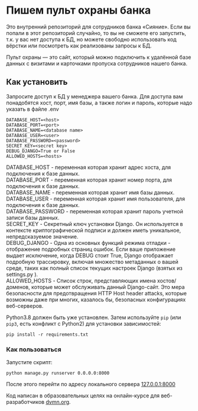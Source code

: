 Пишем пульт охраны банка
=====
Это внутренний репозиторий для сотрудников банка «Сияние». Если вы попали в этот репозиторий случайно, то вы не сможете его запустить, т.к. у вас нет доступа к БД, но можете свободно использовать код вёрстки или посмотреть как реализованы запросы к БД.

Пульт охраны — это сайт, который можно подключить к удалённой базе данных с визитами и карточками пропуска сотрудников нашего банка.

Как установить
----
Запросите доступ к БД у менеджера вашего банка. Для доступа вам понадобятся хост, порт, имя базы, а также логин и пароль, которые надо указать в файле .env
    
    DATABASE_HOST=<host>
    DATABASE_PORT=<port>
    DATABASE_NAME=<database name>
    DATABASE_USER=<user>
    DATABASE_PASSWORD=<password>
    SECRET_KEY=<secret key>
    DEBUG_DJANGO=True or False
    ALLOWED_HOSTS=<hosts>

DATABASE_HOST - переменная которая хранит адрес хоста, для подключения к базе данных.\
DATABASE_PORT - переменная которая хранит номер порта, для подключения к базе данных.\
DATABASE_NAME - переменная которая хранит имя базы данных.\
DATABASE_USER - переменная которая хранит имя пользователя, для подключения к базе данных.\
DATABASE_PASSWORD - переменная которая хранит пароль учетной записи базы данных.\
SECRET_KEY - Секретный ключ установки Django. Он используется в контексте криптографической подписи и должен иметь уникальное, непредсказуемое значение.\
DEBUG_DJANGO - Одна из основных функций режима отладки - отображение подробных страниц ошибок. Если ваше приложение выдает исключение, когда DEBUG стоит True, Django отображает подробную трассировку, включая множество метаданных о вашей среде, таких как полный список текущих настроек Django (взятых из settings.py ).\
ALLOWED_HOSTS - Список строк, представляющих имена хостов/доменов, которые может обслуживать данный Django-сайт. Это мера безопасности для предотвращения HTTP Host header attacks, которые возможны даже при многих, казалось бы, безопасных конфигурациях веб-серверов.

Python3.8 должен быть уже установлен.
Затем используйте `pip` (или `pip3`, есть конфликт с Python2) для установки зависимостей:
```
pip install -r requirements.txt
```
### Как пользоваться
Запустите скрипт:
```
python manage.py runserver 0.0.0.0:8000
```
После этого перейти по адресу локального сервера [127.0.0.1:8000](http://127.0.0.1:8000/)

Код написан в образовательных целях на онлайн-курсе для веб-разработчиков [dvmn.org](https://dvmn.org/).